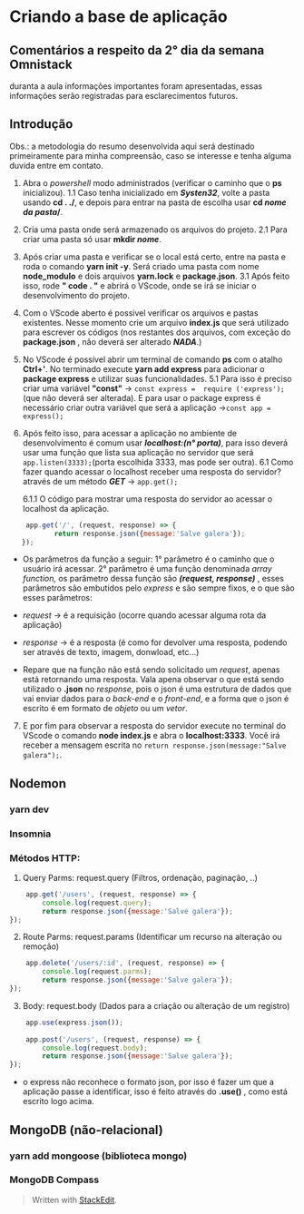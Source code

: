 ﻿
# Criando a base de aplicação

## Comentários a respeito da 2° dia da semana Omnistack

duranta a aula informações importantes foram apresentadas, essas informações serão registradas para esclarecimentos futuros.

## Introdução

Obs.: a metodologia do resumo desenvolvida aqui será destinado primeiramente para minha compreensão, caso se interesse e tenha alguma duvida entre em contato.

1. Abra o *powershell* modo administrados (verificar o caminho que o **ps** inicializou).
1.1 Caso tenha inicializado em ***Systen32***, volte a pasta usando **cd  . ./**,  e depois para entrar na pasta de escolha usar **cd *nome da pasta*/**. 

2. Cria uma pasta onde será armazenado os arquivos do projeto.
2.1 Para criar uma pasta só usar **mkdir *nome***.

 3. Após criar uma pasta e verificar se o local está certo, entre na pasta e roda o comando **yarn init -y**.  Será criado uma pasta com nome **node_modulo** e dois arquivos **yarn.lock** e **package.json**.
 3.1 Após feito isso, rode **" code . "** e abrirá o VScode, onde se irá se iniciar o desenvolvimento do projeto.

3. Com o VScode aberto é possivel verificar os arquivos e pastas existentes. Nesse momento crie um arquivo **index.js** que será utilizado para escrever os códigos (nos restantes dos arquivos, com exceção do **package.json** , não deverá ser alterado ***NADA***.)

4. No VScode é possível abrir um terminal de comando **ps** com o atalho **Ctrl+'**. No terminado execute **yarn add express** para adicionar o **package express** e utilizar suas funcionalidades.
5.1 Para isso é preciso criar uma variável **"const"** -> `const express =  require ('express');`  (que não deverá ser alterada). E para usar o package express é necessário criar outra variável que será a aplicação ->`const app =  express();`

5. Após feito isso, para acessar a aplicação no ambiente de desenvolvimento é comum usar ***localhost:(n° porta)***, para isso deverá usar uma função que lista sua aplicação no servidor que será `app.listen(3333);`(porta escolhida 3333, mas pode ser outra).
6.1 Como fazer quando acessar o localhost receber uma resposta do servidor? através de um método ***GET***  -> `app.get();` 

	6.1.1 O código para mostrar uma resposta do servidor ao acessar o localhost da aplicação.
 ```javascript
	 app.get('/', (request, response) => {
			return response.json({message:'Salve galera'});
	});
```

*  Os parâmetros da função a seguir:
1° parâmetro é o caminho que o usuário irá acessar.
2° parâmetro é uma função denominada *array function,* os parâmetro dessa função são ***(request, response)*** ,  esses parâmetros são embutidos pelo *express* e são sempre fixos, e o que são esses parâmetros:
-	*request* -> é a requisição (ocorre quando acessar alguma rota da aplicação)
-	*response* -> é a resposta (é como for devolver uma resposta, podendo ser através de texto, imagem, donwload, etc...)
 
 - Repare que na função não está sendo solicitado um *request*, apenas está retornando uma resposta. Vala apena observar o que está sendo utilizado o **.json** no *response*, pois o json é uma estrutura de dados que vai enviar dados para o *back-end* e o *front-end*, e a forma que o json é escrito é em formato de *objeto* ou um *vetor*. 
7. E por fim para observar a resposta do servidor execute no terminal do VScode o comando **node index.js** e abra o **localhost:3333**. Você irá receber a mensagem escrita no `return response.json(message:"Salve galera");`.

## Nodemon

### yarn dev
### Insomnia
### Métodos HTTP:
1. Query Parms: request.query (Filtros, ordenação, paginação, ..)
```javascript
	app.get('/users', (request, response) => {
		console.log(request.query);
		return response.json({message:'Salve galera'});
});
```

2. Route Parms: request.params (Identificar um recurso na alteração ou remoção)
```javascript
	app.delete('/users/:id', (request, response) => {
		console.log(request.parms);
		return response.json({message:'Salve galera'});
});
```
3. Body: request.body (Dados para a criação ou alteração de um registro)
```javascript
	app.use(express.json());
	
	app.post('/users', (request, response) => {
		console.log(request.body);
		return response.json({message:'Salve galera'});
});
```
* o express não reconhece o formato json, por isso é fazer um que a aplicação passe a identificar, isso é feito através do **.use()** , como está escrito logo acima.

## MongoDB (não-relacional)
### yarn add mongoose (biblioteca mongo)
### MongoDB Compass
 
> Written with [StackEdit](https://stackedit.io/).
